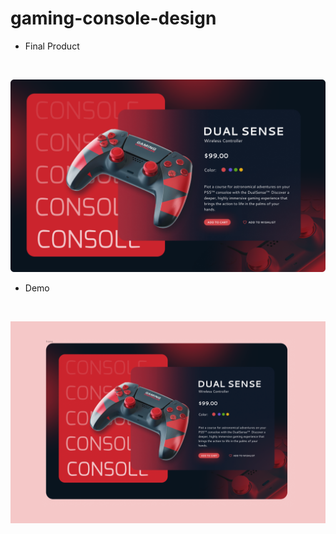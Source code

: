 # gaming-console-design

- Final Product

<br>

![App Screenshot](https://github.com/subham-04/gaming-console-design/blob/main/frame.png)


- Demo

<br>

![App Screenshot](https://github.com/subham-04/gaming-console-design/blob/main/gaming%20console.png)
